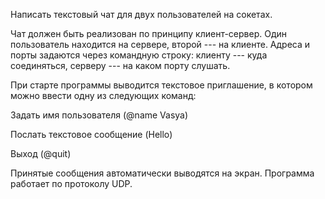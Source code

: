 Написать текстовый чат для двух пользователей на сокетах. 

Чат должен быть реализован по принципу клиент-сервер.
Один пользователь находится на сервере, второй --- на клиенте.
Адреса и порты задаются через командную строку: клиенту --- куда соединяться, 
серверу --- на каком порту слушать.

При старте программы выводится текстовое приглашение, в котором можно ввести одну из следующих команд:

Задать имя пользователя (@name Vasya)

Послать текстовое сообщение (Hello)

Выход (@quit)

Принятые сообщения автоматически выводятся на экран. Программа работает по протоколу UDP.
